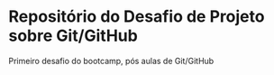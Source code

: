 # Repositório do Desafio de Projeto sobre Git/GitHub
Primeiro desafio do bootcamp, pós aulas de Git/GitHub
